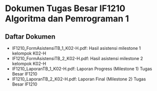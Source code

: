 # Dokumen Tugas Besar IF1210 Algoritma dan Pemrograman 1

## Daftar Dokumen

- IF1210_FormAsistensiTB_1_K02-H.pdf: Hasil asistensi milestone 1 kelompok K02-H
- IF1210_FormAsistensiTB_2_K02-H.pdf: Hasil asistensi milestone 2 kelompok K02-H
- IF1210_LaporanTB_1_K02-H.pdf: Laporan Progress (Milestone 1) Tugas Besar IF1210
- IF1210_LaporanTB_2_K02-H.pdf: Laporan Final (Milestone 2) Tugas Besar IF1210
